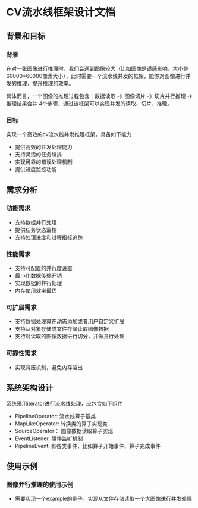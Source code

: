 # CV流水线框架设计文档

## 背景和目标

### 背景

在对一张图像进行推理时，我们会遇到图像较大（比如图像是遥感影响，大小是60000*60000像素大小），此时需要一个流水线并发的框架，能够对图像进行并发的推理，提升推理的效率。

具体而言，一个图像的推理过程包含：数据读取 -》图像切片 -》切片并行推理 -》推理结果合并 4个步骤，通过该框架可以实现并发的读取、切片、推理。

### 目标
实现一个高效的cv流水线并发推理框架，具备如下能力

- 提供高效的并发处理能力
- 支持灵活的任务编排
- 实现可靠的错误处理机制
- 提供进度监控功能

## 需求分析

### 功能需求

- 支持数据并行处理
- 提供任务状态监控
- 支持处理进度和过程指标追踪

### 性能需求

- 支持可配置的并行度设置
- 最小化数据传输开销
- 实现数据的并行处理
- 内存使用效率最优

### 可扩展需求
- 支持数据处理算在动态添加或者用户自定义扩展
- 支持从对象存储或文件存储读取图像数据
- 支持对读取的图像数据进行切分，并做并行处理

### 可靠性需求
- 实现背压机制，避免内存溢出

## 系统架构设计

系统采用iterator进行流水线处理，应包含如下组件

- PipelineOperator: 流水线算子基类
- MapLikeOperator: 转换类的算子实现类
- SourceOperator： 图像数据读取算子实现
- EventListener: 事件监听机制
- PipelineEvent: 有各类事件，比如算子开始事件、算子完成事件

## 使用示例

### 图像并行推理的使用示例

- 需要实现一个example的例子，实现从文件存储读取一个大图像进行并发处理


